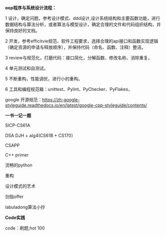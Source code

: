 **oop程序与系统设计流程：**

1  设计，确定问题，参考设计模式、ddd设计,设计系统结构和主要函数功能，进行数据结构与算法分析，或者算法与模型设计，确定合理的文件和代码组织结构，并保持良好的文档。

2  开发，参考efficitvie规范、软件工程要求，选择合理的api接口和函数实现逻辑（确定资源的申请与释放顺序），并保持代码（命名、函数、注释）整洁。

3  review与规范化，打磨代码：接口简化，分解函数、修改名称、消除重复。

4  单元测试和自测试。

5  不断重构，性能调优，进行小的重构。

6  工具和编程规范箱：unittest、Pylint、PyChecker、PyFlakes，

google 开源规范：https://zh-google-styleguide.readthedocs.io/en/latest/google-cpp-styleguide/contents/

**一书一记一题**

SICP-CS61A

DSA DJH + alg4(CS61B + CS170）

CSAPP

C++ primer

流畅的python 

重构

设计模式的艺术

剑指offer

labuladong算法小抄


**Code实践**

code：刷题,hot 100
